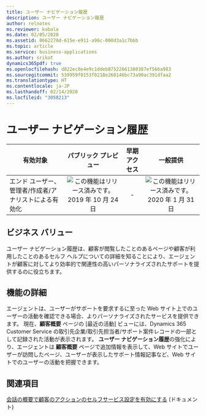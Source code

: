 ```yaml
---
title: ユーザー ナビゲーション履歴
description: ユーザー ナビゲーション履歴
author: relnotes
ms.reviewer: kabala
ms.date: 02/05/2020
ms.assetid: 0662278d-615e-e911-a96c-000d3a1c7bbb
ms.topic: article
ms.service: business-applications
ms.author: srikot
dynamics365pdf: true
ms.openlocfilehash: d822ec8e4e9c1ddeb87522661380387ef566a983
ms.sourcegitcommit: 539959f0153f0218e260146bc73a90ac391dfaa2
ms.translationtype: HT
ms.contentlocale: ja-JP
ms.lasthandoff: 02/14/2020
ms.locfileid: "3058213"
---
```

# <a name="user-navigation-history"></a>ユーザー ナビゲーション履歴


| 有効対象    |  パブリック プレビュー | 早期アクセス | 一般提供 | 
| ---------- | :----------: |:----------: |:----------: |
|エンド ユーザー、管理者/作成者/アナリストによる有効化|![この機能はリリース済みです。](/dynamics365-release-plan/media/green-checkmark.png "この機能はリリース済みです。") 2019 年 10 月 24 日|-| ![この機能はリリース済みです。](/dynamics365-release-plan/media/green-checkmark.png "この機能はリリース済みです。") 2020 年 1 月 31 日|


## <a name="business-value"></a>ビジネス バリュー
<!-- bv start -->
ユーザー ナビゲーション履歴は、顧客が閲覧したことのあるページや顧客が利用したことのあるセルフ ヘルプについての詳細を知ることにより、エージェントが顧客に対してより効率的で関連性の高いパーソナライズされたサポートを提供するのに役立ちます。
<!-- bv end -->



## <a name="feature-details"></a>機能の詳細
<!--feature detail start -->
エージェントは、ユーザーがサポートを要求するに至った Web サイト上でのユーザーの活動を確認できる場合、よりパーソナライズされたサービスを提供できます。 現在、**顧客概要** ページの [最近の活動] ビューには、Dynamics 365 Customer Service の取引先企業/取引先担当者/サポート案件レコードの一部として記録された活動が表示されます。 **ユーザー ナビゲーション履歴**の強化により、エージェントは **顧客概要** ページで追加情報を表示して、Web サイトでユーザーが訪問したページ、ユーザーが表示したサポート情報記事など、Web サイトでのユーザーの活動を把握できます。
<!--feature detail end -->










## <a name="see-also"></a>関連項目

[会話の概要で顧客のアクションのセルフサービス設定を有効にする](https://docs.microsoft.com/dynamics365/omnichannel/administrator/enable-self-service-settings) (ドキュメント)
